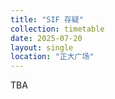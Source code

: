 ```yaml
---
title: "SIF 存疑"
collection: timetable
date: 2025-07-20
layout: single
location: "正大广场"
---
```


TBA
